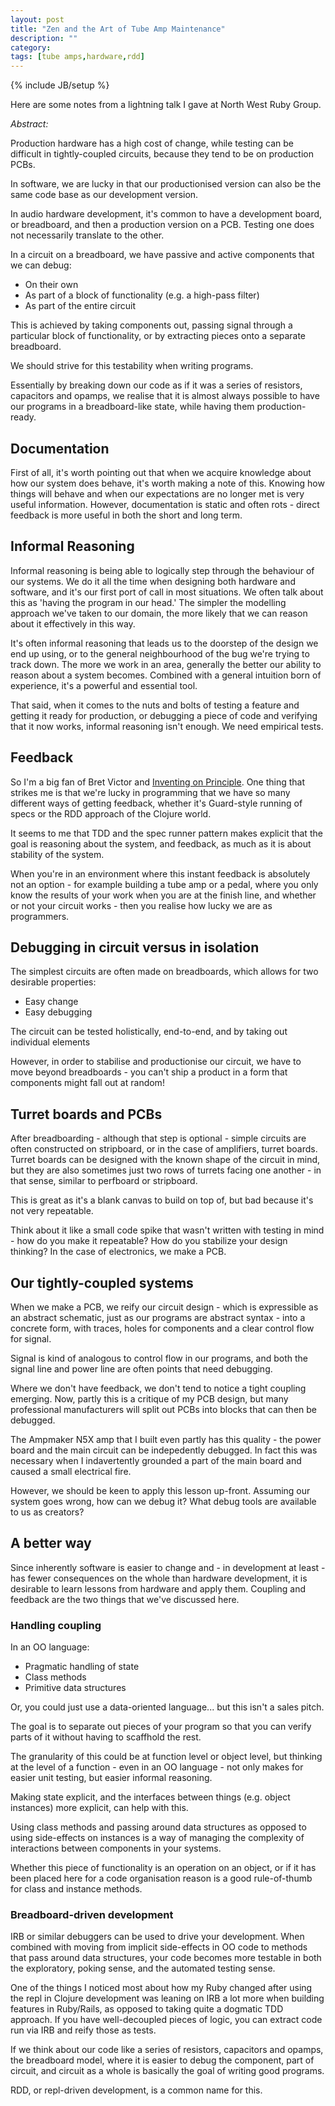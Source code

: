 ```yaml
---
layout: post
title: "Zen and the Art of Tube Amp Maintenance"
description: ""
category: 
tags: [tube amps,hardware,rdd]
---
```

{% include JB/setup %}

Here are some notes from a lightning talk I gave at North West Ruby Group.

*Abstract:* 

Production hardware has a high cost of change, while testing can be difficult in tightly-coupled circuits, because they tend to be on production PCBs.

In software, we are lucky in that our productionised version can also be the same code base as our development version.

In audio hardware development, it's common to have a development board, or breadboard, and then a production version on a PCB. Testing one does not necessarily translate to the other.

In a circuit on a breadboard, we have passive and active components that we can debug:

- On their own
- As part of a block of functionality (e.g. a high-pass filter)
- As part of the entire circuit

This is achieved by taking components out, passing signal through a particular block of functionality, or by extracting pieces onto a separate breadboard.

We should strive for this testability when writing programs.

Essentially by breaking down our code as if it was a series of resistors, capacitors and opamps, we realise that it is almost always possible to have our programs in a breadboard-like state, while having them production-ready.

## Documentation

First of all, it's worth pointing out that when we acquire knowledge about how our system does behave, it's worth making a note of this. Knowing how things will behave and when our expectations are no longer met is very useful information. However, documentation is static and often rots - direct feedback is more useful in both the short and long term.

## Informal Reasoning

Informal reasoning is being able to logically step through the behaviour of our systems. We do it all the time when designing both hardware and software, and it's our first port of call in most situations. We often talk about this as 'having the program in our head.' The simpler the modelling approach we've taken to our domain, the more likely that we can reason about it effectively in this way.

It's often informal reasoning that leads us to the doorstep of the design we end up using, or to the general neighbourhood of the bug we're trying to track down. The more we work in an area, generally the better our ability to reason about a system becomes. Combined with a general intuition born of experience, it's a powerful and essential tool.

That said, when it comes to the nuts and bolts of testing a feature and getting it ready for production, or debugging a piece of code and verifying that it now works, informal reasoning isn't enough. We need empirical tests.

## Feedback

So I'm a big fan of Bret Victor and [Inventing on Principle](https://vimeo.com/36579366). One thing that strikes me is that we're lucky in programming that we have so many different ways of getting feedback, whether it's Guard-style running of specs or the RDD approach of the Clojure world.

It seems to me that TDD and the spec runner pattern makes explicit that the goal is reasoning about the system, and feedback, as much as it is about stability of the system.

When you're in an environment where this instant feedback is absolutely not an option - for example building a tube amp or a pedal, where you only know the results of your work when you are at the finish line, and whether or not your circuit works - then you realise how lucky we are as programmers.

## Debugging in circuit versus in isolation

The simplest circuits are often made on breadboards, which allows for two desirable properties:

- Easy change
- Easy debugging

The circuit can be tested holistically, end-to-end, and by taking out individual elements 

However, in order to stabilise and productionise our circuit, we have to move beyond breadboards - you can't ship a product in a form that components might fall out at random!

## Turret boards and PCBs

After breadboarding - although that step is optional - simple circuits are often constructed on stripboard, or in the case of amplifiers, turret boards. Turret boards can be designed with the known shape of the circuit in mind, but they are also sometimes just two rows of turrets facing one another - in that sense, similar to perfboard or stripboard.

This is great as it's a blank canvas to build on top of, but bad because it's not very repeatable.

Think about it like a small code spike that wasn't written with testing in mind - how do you make it repeatable? How do you stabilize your design thinking? In the case of electronics, we make a PCB.

## Our tightly-coupled systems

When we make a PCB, we reify our circuit design - which is expressible as an abstract schematic, just as our programs are abstract syntax - into a concrete form, with traces, holes for components and a clear control flow for signal.

Signal is kind of analogous to control flow in our programs, and both the signal line and power line are often points that need debugging.

Where we don't have feedback, we don't tend to notice a tight coupling emerging. Now, partly this is a critique of my PCB design, but many professional manufacturers will split out PCBs into blocks that can then be debugged.

The Ampmaker N5X amp that I built even partly has this quality - the power board and the main circuit can be indepedently debugged. In fact this was necessary when I indavertently grounded a part of the main board and caused a small electrical fire.

However, we should be keen to apply this lesson up-front. Assuming our system goes wrong, how can we debug it? What debug tools are available to us as creators?

## A better way

Since inherently software is easier to change and - in development at least - has fewer consequences on the whole than hardware development, it is desirable to learn lessons from hardware and apply them. Coupling and feedback are the two things that we've discussed here.

### Handling coupling

In an OO language:

- Pragmatic handling of state
- Class methods
- Primitive data structures

Or, you could just use a data-oriented language... but this isn't a sales pitch.

The goal is to separate out pieces of your program so that you can verify parts of it without having to scaffhold the rest.

The granularity of this could be at function level or object level, but thinking at the level of a function - even in an OO language - not only makes for easier unit testing, but easier informal reasoning.

Making state explicit, and the interfaces between things (e.g. object instances) more explicit, can help with this.

Using class methods and passing around data structures as opposed to using side-effects on instances is a way of managing the complexity of interactions between components in your systems.

Whether this piece of functionality is an operation on an object, or if it has been placed here for a code organisation reason is a good rule-of-thumb for class and instance methods.

### Breadboard-driven development

IRB or similar debuggers can be used to drive your development. When combined with moving from implicit side-effects in OO code to methods that pass around data structures, your code becomes more testable in both the exploratory, poking sense, and the automated testing sense.

One of the things I noticed most about how my Ruby changed after using the repl in Clojure development was leaning on IRB a lot more when building features in Ruby/Rails, as opposed to taking quite a dogmatic TDD approach. If you have well-decoupled pieces of logic, you can extract code run via IRB and reify those as tests.

If we think about our code like a series of resistors, capacitors and opamps, the breadboard model, where it is easier to debug the component, part of circuit, and circuit as a whole is basically the goal of writing good programs.

RDD, or repl-driven development, is a common name for this.
